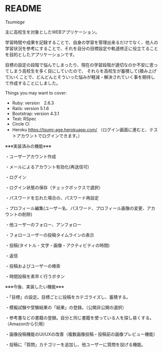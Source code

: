 # README
*Tsumiage*

主に高校生を対象としたWEBアプリケーション。

学習時間や成果を記録することで、自身の学習を管理出来るだけでなく、他人の学習状況を参考にすることで、それを自分の目標設定や軌道修正に役立てることを目的としたアプリケーションです。

目標の設定の段階で悩んでしまったり、現在の学習段階が適切なのか不安に思ってしまう高校生を多く目にしていたので、
それらを高校生が蓄積して(積み上げて)いくことで、どんどんとそういった悩みが軽減・解決されていく事を期待して作成することにしました。

Things you may want to cover:

* Ruby:  version　2.6.3
* Rails: version 5.1.6
* Bootstrap: version 4.3.1
* Test: RSpec
* Circle CI
* Heroku
  https://tsumi-age.herokuapp.com/
  （ログイン画面に進むと、テストアカウントでログインできます。）

※※※実装済みの機能※※※

・ユーザーアカウント作成

・メールによるアカウント有効化(再送信可)

・ログイン

・ログイン状態の保存（チェックボックスで選択）

・パスワードを忘れた場合の、パスワード再設定

・プロフィール編集(ユーザー名、パスワード、プロフィール画像の変更、アカウントの削除)

・他ユーザーのフォロー、アンフォロー

・フォローユーザーの投稿タイムラインの表示

・投稿(タイトル・文字・画像・アクティビティの時間)

・返信

・投稿およびユーザーの検索

・時間投稿を素早く行うボタン


※※※今後、実装したい機能※※※

・「目標」の設定。目標ごとに投稿をカテゴライズし、蓄積する。

・模擬試験や受験結果の「結果」の登録。（公開非公開の選択）

・参考書などの書籍の登録。自分と同じ書籍を使っている人を探し易くする。（Amazonから引用）

・画像投稿機能のUI/UXの改善（複数画像投稿・投稿前の画像プレビュー機能）

・投稿に「質問」カテゴリーを追加し、他ユーザーに質問を投げる機能。
